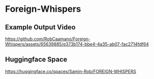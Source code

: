 # Foreign-Whispers

## Example Output Video

https://github.com/RobCaamano/Foreign-Whispers/assets/65639885/e373b174-bbe4-4a35-ab07-fac2714fdf64

## Huggingface Space
https://huggingface.co/spaces/Samin-Rob/FOREIGN-WHISPERS
